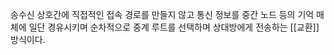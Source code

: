 송수신 상호간에 직접적인 접속 경로를 만들지 않고 통신 정보를 중간 노드 등의 기억 매체에 일단 경유시키며 순차적으로 중계 루트를 선택하며 상대방에게 전송하는 [[교환]] 방식이다.
